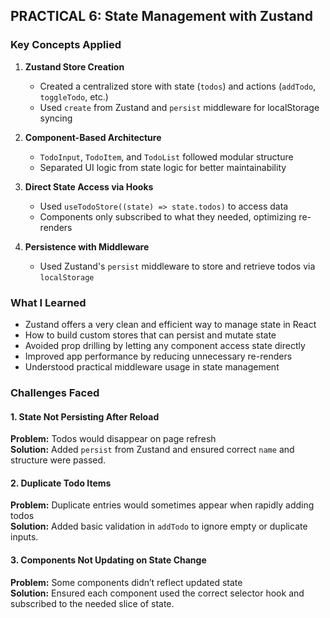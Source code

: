 ## PRACTICAL 6: State Management with Zustand

### Key Concepts Applied

1. **Zustand Store Creation**
   - Created a centralized store with state (`todos`) and actions (`addTodo`, `toggleTodo`, etc.)
   - Used `create` from Zustand and `persist` middleware for localStorage syncing

2. **Component-Based Architecture**
   - `TodoInput`, `TodoItem`, and `TodoList` followed modular structure
   - Separated UI logic from state logic for better maintainability

3. **Direct State Access via Hooks**
   - Used `useTodoStore((state) => state.todos)` to access data
   - Components only subscribed to what they needed, optimizing re-renders

4. **Persistence with Middleware**
   - Used Zustand's `persist` middleware to store and retrieve todos via `localStorage`


### What I Learned

- Zustand offers a very clean and efficient way to manage state in React
- How to build custom stores that can persist and mutate state
- Avoided prop drilling by letting any component access state directly
- Improved app performance by reducing unnecessary re-renders
- Understood practical middleware usage in state management


### Challenges Faced

#### 1. State Not Persisting After Reload
**Problem:** Todos would disappear on page refresh  
**Solution:** Added `persist` from Zustand and ensured correct `name` and structure were passed.

#### 2. Duplicate Todo Items
**Problem:** Duplicate entries would sometimes appear when rapidly adding todos  
**Solution:** Added basic validation in `addTodo` to ignore empty or duplicate inputs.

#### 3. Components Not Updating on State Change
**Problem:** Some components didn’t reflect updated state  
**Solution:** Ensured each component used the correct selector hook and subscribed to the needed slice of state.
